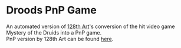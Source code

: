 # Droods PnP Game
An automated version of [128th Art](https://x.com/true128th_Art)'s conversion of the hit video game Mystery of the Druids into a PnP game.
<br>
PnP version by 128th Art can be found [here](https://x.com/true128th_Art/status/1709701413620605384).
